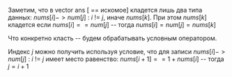Заметим, что в vector<string> ans [ == искомое] кладется лишь два типа данных: $nums[i]->num[j] \ : \ i \ != \ j$, иначе $nums[k]$. 
При этом $nums[k]$ кладется если $nums[i] == num[j]$ -- тогда $nums[i] = num[j] = nums[k]$

Что конкретно класть -- будем обрабатывать условным оператором.

Индекс $j$ можно получить используя условие, что для записи $nums[i]->num[j] \ : \ i \ != \ j$ имеет место равенство: $nums[i + 1] == 1 + nums[i]$ -- тогда $j = i + 1$
